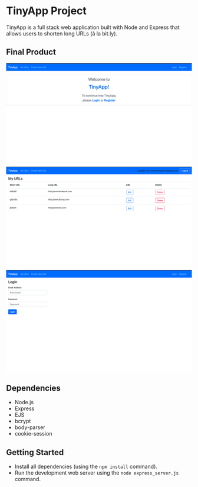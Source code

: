 # TinyApp Project

TinyApp is a full stack web application built with Node and Express that allows users to shorten long URLs (à la bit.ly).

## Final Product

!["Screenshot of the main page."](https://github.com/Wagsnerlund/tinyapp/blob/master/docs/main.png?raw=true)
!["Screenshot of the URLS page."](https://github.com/Wagsnerlund/tinyapp/blob/master/docs/urls-page.png?raw=true)
!["Screenshot of the Login page."](https://github.com/Wagsnerlund/tinyapp/blob/master/docs/login-page.png?raw=true)

## Dependencies

- Node.js
- Express
- EJS
- bcrypt
- body-parser
- cookie-session

## Getting Started

- Install all dependencies (using the `npm install` command).
- Run the development web server using the `node express_server.js` command.